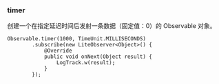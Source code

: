 ### timer  
创建一个在指定延迟时间后发射一条数据（固定值：0）的 Observable 对象。  
```
Observable.timer(1000, TimeUnit.MILLISECONDS)
        .subscribe(new LiteObserver<Object>() {
            @Override
            public void onNext(Object result) {
                LogTrack.w(result);
            }
        });
```
